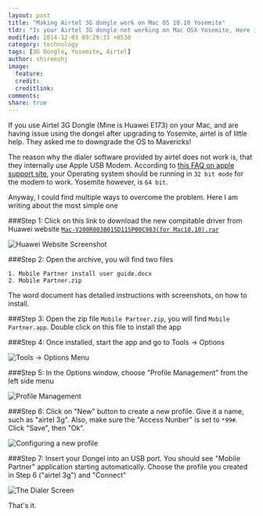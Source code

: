 ```yaml
---
layout: post
title: "Making Airtel 3G dongle work on Mac OS 10.10 Yosemite"
tldr: "Is your Airtel 3G dongle not working on Mac OSX Yosemite, Here is a workaround until Airtel releases an updated dialer."
modified: 2014-12-03 09:29:33 +0530
category: technology
tags: [3G Dongle, Yosemite, Airtel]
author: shireeshj
image:
  feature: 
  credit: 
  creditlink: 
comments: 
share: true
---
```


If you use Airtel 3G Dongle (Mine is Huawei E173) on your Mac, and are having issue using the dongel after upgrading to Yosemite, airtel is of little help. They asked me to downgrade the OS to Mavericks!

The reason why the dialer software provided by airtel does not work is, that they internally use Apple USB Modem. According to [this FAQ on apple support site][2], your Operating system should be running in `32 bit mode` for the modem to work. Yosemite however, is `64 bit`.

Anyway, I could find multiple ways to overcome the problem. Here I am writing about the most simple one


###Step 1: 
Click on this link to download the new compitable driver from Huawei website [`Mac-V200R003B015D11SP00C983(for Mac10.10).rar`][1]

![Huawei Website Screenshot]({{site.baseurl}}/images/airtel3g-yosemite/1-huawei-website.png)

###Step 2: 
Open the archive, you will find two files

    1. Mobile Partner install user guide.docx
    2. Mobile Partner.zip

The word document has detailed instructions with screenshots, on how to install.


###Step 3: 
Open the zip file `Mobile Partner.zip`, you will find `Mobile Partner.app`. Double click on this file to install the app


###Step 4: 
Once installed, start the app and go to Tools -> Options

![Tools -> Options Menu]({{site.baseurl}}/images/airtel3g-yosemite/2-options-menu.png)

###Step 5: 
In the Options window, choose "Profile Management" from the left side menu


![Profile Management]({{site.baseurl}}/images/airtel3g-yosemite/3-options-profile-management.png)


###Step 6: 
Click on "New" button to create a new profile. Give it a name, such as "airtel 3g". Also, make sure the "Access Nunber" is set to `*99#`. Click "Save", then "Ok".


![Configuring a new profile]({{site.baseurl}}/images/airtel3g-yosemite/4-new-profile-and-access-number.png)


###Step 7: 
Insert your Dongel into an USB port. You should see "Mobile Partner" application starting automatically. Choose the profile you created in Step 6 ("airtel 3g") and "Connect"


![The Dialer Screen]({{site.baseurl}}/images/airtel3g-yosemite/5-dialer-screen.png)


That's it.



[1]: http://consumer.huawei.com/en/support/downloads/detail/index.htm?id=31322
[2]: http://support.apple.com/en-in/HT201833